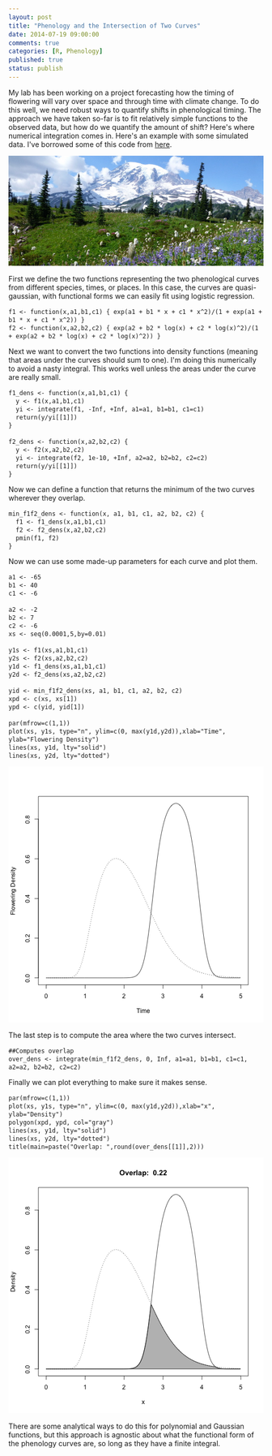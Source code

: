 ```yaml
---
layout: post
title: "Phenology and the Intersection of Two Curves"
date: 2014-07-19 09:00:00
comments: true
categories: [R, Phenology]
published: true
status: publish
---
```

 
My lab has been working on a project forecasting how the timing of flowering will vary over space and through time with climate change. To do this well, we need robust ways to quantify shifts in phenological timing. The approach we have taken so-far is to fit relatively simple functions to the observed data, but how do we quantify the amount of shift? Here's where numerical integration comes in. Here's an example with some simulated data. I've borrowed some of this code from [here](http://stats.stackexchange.com/questions/12209/percentage-of-overlapping-regions-of-two-normal-distributions).
 
<!-- more -->
 
![Rainier Meadow](/images/Rainier_Meadow.JPG)
 
First we define the two functions representing the two phenological curves from different species, times, or places. In this case, the curves are quasi-gaussian, with functional forms we can easily fit using logistic regression.
 

    f1 <- function(x,a1,b1,c1) { exp(a1 + b1 * x + c1 * x^2)/(1 + exp(a1 + b1 * x + c1 * x^2)) }
    f2 <- function(x,a2,b2,c2) { exp(a2 + b2 * log(x) + c2 * log(x)^2)/(1 + exp(a2 + b2 * log(x) + c2 * log(x)^2)) }
 
Next we want to convert the two functions into density functions (meaning that areas under the curves should sum to one). I'm doing this numerically to avoid a nasty integral. This works well unless the areas under the curve are really small.
 

    f1_dens <- function(x,a1,b1,c1) { 
      y <- f1(x,a1,b1,c1)
      yi <- integrate(f1, -Inf, +Inf, a1=a1, b1=b1, c1=c1)
      return(y/yi[[1]])
    }
     
    f2_dens <- function(x,a2,b2,c2) { 
      y <- f2(x,a2,b2,c2)
      yi <- integrate(f2, 1e-10, +Inf, a2=a2, b2=b2, c2=c2)
      return(y/yi[[1]])
    }
 
Now we can define a function that returns the minimum of the two curves wherever they overlap.
 

    min_f1f2_dens <- function(x, a1, b1, c1, a2, b2, c2) {
      f1 <- f1_dens(x,a1,b1,c1) 
      f2 <- f2_dens(x,a2,b2,c2)
      pmin(f1, f2)
    }
 
Now we can use some made-up parameters for each curve and plot them.
 

    a1 <- -65
    b1 <- 40
    c1 <- -6
     
    a2 <- -2
    b2 <- 7
    c2 <- -6
    xs <- seq(0.0001,5,by=0.01)
     
    y1s <- f1(xs,a1,b1,c1)
    y2s <- f2(xs,a2,b2,c2)
    y1d <- f1_dens(xs,a1,b1,c1)
    y2d <- f2_dens(xs,a2,b2,c2)
     
    yid <- min_f1f2_dens(xs, a1, b1, c1, a2, b2, c2)
    xpd <- c(xs, xs[1])
    ypd <- c(yid, yid[1])
     
    par(mfrow=c(1,1))
    plot(xs, y1s, type="n", ylim=c(0, max(y1d,y2d)),xlab="Time", ylab="Flowering Density")
    lines(xs, y1d, lty="solid")
    lines(xs, y2d, lty="dotted")

![plot of chunk unnamed-chunk-4](/images/figure/unnamed-chunk-4.png) 
 
The last step is to compute the area where the two curves intersect.
 

    ##Computes overlap
    over_dens <- integrate(min_f1f2_dens, 0, Inf, a1=a1, b1=b1, c1=c1, a2=a2, b2=b2, c2=c2)
 
Finally we can plot everything to make sure it makes sense.
 

    par(mfrow=c(1,1))
    plot(xs, y1s, type="n", ylim=c(0, max(y1d,y2d)),xlab="x", ylab="Density")
    polygon(xpd, ypd, col="gray")
    lines(xs, y1d, lty="solid")
    lines(xs, y2d, lty="dotted")
    title(main=paste("Overlap: ",round(over_dens[[1]],2)))

![plot of chunk unnamed-chunk-6](/images/figure/unnamed-chunk-6.png) 
 
There are some analytical ways to do this for polynomial and Gaussian functions, but this approach is agnostic about what the functional form of the phenology curves are, so long as they have a finite integral.
